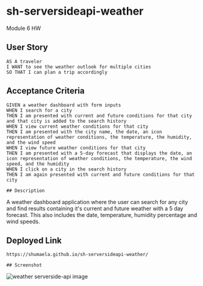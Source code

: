 # sh-serversideapi-weather
Module 6 HW

## User Story

```
AS A traveler
I WANT to see the weather outlook for multiple cities
SO THAT I can plan a trip accordingly
```

## Acceptance Criteria

```
GIVEN a weather dashboard with form inputs
WHEN I search for a city
THEN I am presented with current and future conditions for that city and that city is added to the search history
WHEN I view current weather conditions for that city
THEN I am presented with the city name, the date, an icon representation of weather conditions, the temperature, the humidity, and the wind speed
WHEN I view future weather conditions for that city
THEN I am presented with a 5-day forecast that displays the date, an icon representation of weather conditions, the temperature, the wind speed, and the humidity
WHEN I click on a city in the search history
THEN I am again presented with current and future conditions for that city

## Description

```
A weather dashboard application where the user can search for any city and find results containing it's current and future weather with a 5 day forecast. This also includes the date, temperature, humidity percentage and wind speeds. 

## Deployed Link

```
https://shumaela.github.io/sh-serversideapi-weather/

## Screenshot

```
![weather serverside-api image](https://github.com/shumaela/sh-serversideapi-weather/assets/147661185/01a75c58-f20f-4b60-bd2e-cb48d569eb90)

